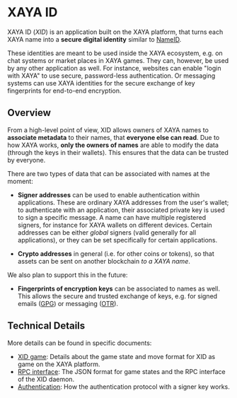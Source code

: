 # XAYA ID

XAYA ID (*XID*) is an application built on the XAYA platform, that
turns each XAYA name into a **secure digital identity** similar to
[NameID](https://nameid.org/).

These identities are meant to be used inside the XAYA ecosystem,
e.g. on chat systems or market places in XAYA games.  They can, however, be
used by any other application as well.  For instance, websites can enable
"login with XAYA" to use secure, password-less authentication.  Or messaging
systems can use XAYA identities for the secure exchange of key fingerprints
for end-to-end encryption.

## Overview

From a high-level point of view, XID allows owners of XAYA names to
**associate metadata** to their names, that **everyone else can read**.
Due to how XAYA works, **only the owners of names** are able to modify
the data (through the keys in their wallets).  This ensures that the data
can be trusted by everyone.

There are two types of data that can be associated with names at the moment:

- **Signer addresses** can be used to enable authentication within applications.
  These are ordinary XAYA addresses from the user's wallet; to authenticate with
  an application, their associated private key is used to sign a specific
  message.  A name can have multiple registered signers, for instance for
  XAYA wallets on different devices.  Certain addresses can be either *global*
  signers (valid generally for all applications), or they can be set
  specifically for certain applications.

- **Crypto addresses** in general (i.e. for other coins or tokens), so that
  assets can be sent on another blockchain *to a XAYA name*.

We also plan to support this in the future:

- **Fingerprints of encryption keys** can be associated to names as well.
  This allows the secure and trusted exchange of keys, e.g. for signed emails
  ([GPG](https://gnupg.org/)) or messaging ([OTR](https://otr.cypherpunks.ca/)).

## Technical Details

More details can be found in specific documents:

- [XID game](doc/game.md): Details about the game state and move format
  for XID as game on the XAYA platform.
- [RPC interface](doc/rpc.md): The JSON format for game states and the RPC
  interface of the XID daemon.
- [Authentication](doc/auth.md): How the authentication protocol with a signer
  key works.
